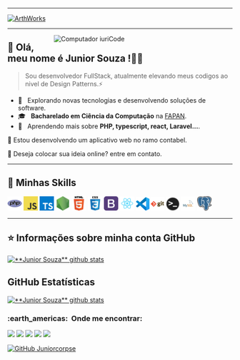 ----

<a href="https://www.arthworks.com.br/" alt="arthworks" target='_blank'>
<img src="https://www.arthworks.com.br/themes/cafeweb/assets/images/logoGmai.png" min-width="400px" max-width="200px" width="200px" alt="ArthWorks"></a>

----


<!--
**Juniorcorpse/Juniorcorpse** is a ✨ _special_ ✨ repository because its `README.md` (this file) appears on your GitHub profile.

Here are some ideas to get you started:

- 🔭 I’m currently working on ...
- 🌱 I’m currently learning ...
- 👯 I’m looking to collaborate on ...
- 🤔 I’m looking for help with ...
- 💬 Ask me about ...
- 📫 How to reach me: ...
- 😄 Pronouns: ...
- ⚡ Fun fact: ...
<code><img height="32" src="https://raw.githubusercontent.com/github/explore/80688e429a7d4ef2fca1e82350fe8e3517d3494d/topics/mongodb/mongodb.png" alt="MongoDB"/></code>
<code><img height="32" src="https://raw.githubusercontent.com/github/explore/80688e429a7d4ef2fca1e82350fe8e3517d3494d/topics/angular/angular.png" alt="Angular"/></code>
<code><img height="32" src="https://cdn.iconscout.com/icon/free/png-512/c-programming-569564.png" alt="c"/></code>
-->
<img src="https://raw.githubusercontent.com/MicaelliMedeiros/micaellimedeiros/master/image/computer-illustration.png" min-width="400px" max-width="400px" width="400px" align="right" alt="Computador iuriCode">


## 💜 Olá, meu nome é <strong>Junior Souza !</strong>👋😄

> Sou desenvolvedor FullStack, atualmente elevando meus codigos ao nivel de Design Patterns.⚡

- 🤔 &nbsp; Explorando novas tecnologias e desenvolvendo soluções de software.
- 🎓 &nbsp; **Bacharelado em Ciência da Computação** na <a href="https://www.suafaculdade.com.br/fapan/">FAPAN</a>.
- 🌱 &nbsp; Aprendendo mais sobre **PHP, typescript, react, Laravel...**.

🔭 Estou desenvolvendo um aplicativo web no ramo contabel.

💬 Deseja colocar sua ideia online? entre em contato.

----

## 🚀 Minhas Skills

<code><img height="32" src="https://raw.githubusercontent.com/github/explore/80688e429a7d4ef2fca1e82350fe8e3517d3494d/topics/php/php.png" alt="php"/></code>
<code><img height="32" src="https://raw.githubusercontent.com/github/explore/80688e429a7d4ef2fca1e82350fe8e3517d3494d/topics/javascript/javascript.png" alt="Javascript"/></code>
<code><img height="32" src="https://raw.githubusercontent.com/github/explore/80688e429a7d4ef2fca1e82350fe8e3517d3494d/topics/typescript/typescript.png" alt="Typescript"/></code>
<code><img height="32" src="https://raw.githubusercontent.com/github/explore/80688e429a7d4ef2fca1e82350fe8e3517d3494d/topics/nodejs/nodejs.png" alt="Nodejs"/></code>
<code><img height="32" src="https://raw.githubusercontent.com/github/explore/80688e429a7d4ef2fca1e82350fe8e3517d3494d/topics/html/html.png" alt="HTML5"/></code>
<code><img height="32" src="https://raw.githubusercontent.com/github/explore/80688e429a7d4ef2fca1e82350fe8e3517d3494d/topics/css/css.png" alt="CSS"/></code>
<code><img height="32" src="https://raw.githubusercontent.com/github/explore/80688e429a7d4ef2fca1e82350fe8e3517d3494d/topics/bootstrap/bootstrap.png" alt="Bootstrap"/></code>
<code><img height="32" src="https://raw.githubusercontent.com/github/explore/80688e429a7d4ef2fca1e82350fe8e3517d3494d/topics/react/react.png" alt="React"/></code>
<code><img height="30" src="https://raw.githubusercontent.com/github/explore/80688e429a7d4ef2fca1e82350fe8e3517d3494d/topics/visual-studio-code/visual-studio-code.png"></code>
<code><img height="30" src="https://raw.githubusercontent.com/github/explore/80688e429a7d4ef2fca1e82350fe8e3517d3494d/topics/git/git.png"></code>
<code><img height="30" src="https://raw.githubusercontent.com/github/explore/80688e429a7d4ef2fca1e82350fe8e3517d3494d/topics/terminal/terminal.png"></code>
<code><img height="32" src="https://raw.githubusercontent.com/github/explore/80688e429a7d4ef2fca1e82350fe8e3517d3494d/topics/mysql/mysql.png" alt="MySQL"/></code>
<code><img height="32" src="https://raw.githubusercontent.com/github/explore/80688e429a7d4ef2fca1e82350fe8e3517d3494d/topics/postgresql/postgresql.png" alt="PostegreSQL"/></code>


---

## ⭐ Informações sobre minha conta GitHub
<a href="https://github.com/Juniorcorpse">
 <img align="center" src="https://github-readme-stats.vercel.app/api?username=Juniorcorpse&show_icons=true&theme=dracula&line_height=27" alt="**Junior Souza** github stats"/>
</a>

## **GitHub Estatísticas**

<a href="https://github.com/Juniorcorpse">
  <img align="center" src="https://github-readme-stats.vercel.app/api/top-langs/?username=Juniorcorpse&theme=dracula&hide_langs_below=1" alt="**Junior Souza** github stats" />
</a>



<h3> :earth_americas: &nbsp;Onde me encontrar: </h3> 

<p align="left">
  <a href="mailto:souzajrmar@gmail.com" alt="Gmail" target="_ blank">
  <img src="https://img.shields.io/badge/-Gmail-FF0000?style=flat-square&labelColor=FF0000&logo=gmail&logoColor=white&link=mailto:souzajrmar@gmail.com"/></a>

  <a href="https://www.linkedin.com/in/alcenir-souza-91945069" alt="Linkedin" target="_ blank">
  <img src="https://img.shields.io/badge/-Linkedin-0e76a8?style=flat-square&logo=Linkedin&logoColor=white&link=https://www.linkedin.com/in/alcenir-souza-91945069/" /></a>

  <a href="https://api.whatsapp.com/send?phone=5591980856499&text=Olá! Gostaria de colocar minha ideia online" alt="WhatsApp" target="_ blank">
  <img src="https://img.shields.io/badge/-WhatsApp-25d366?style=flat-square&labelColor=25d366&logo=whatsapp&logoColor=white&link=https://api.whatsapp.com/send?phone=5591980856499&text=Olá! Gostaria de colocar minha ideia online"/></a>

  <a href="https://www.facebook.com/immortal.abbath.7" alt="Facebook" target="_ blank">
  <img src="https://img.shields.io/badge/-Facebook-3b5998?style=flat-square&labelColor=3b5998&logo=facebook&logoColor=white&link=https://www.facebook.com/immortal.abbath.7"/></a>

  <a href="https://www.instagram.com/jr_arthworks" alt="Instagram" target="_ blank">
  <img src="https://img.shields.io/badge/-Instagram-DF0174?style=flat-square&labelColor=DF0174&logo=instagram&logoColor=white&link=https://www.instagram.com/jr_arthworks/"/></a>
</p>  

[![GitHub Juniorcorpse]( https://img.shields.io/github/followers/Juniorcorpse?label=follow&style=social)](https://github.com/Juniorcorpse)
